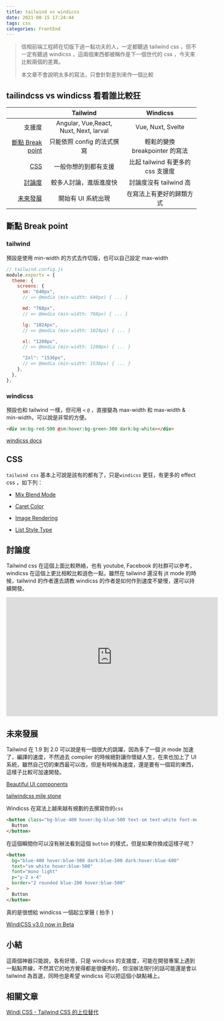 ```yaml
---
title: tailwind vs windicss
date: 2021-08-15 17:24:44
tags: css
categories: FrontEnd
---
```


> 信相前端工程師在切版下過一點功夫的人，一定都聽過 tailwind css ，但不一定有聽過 windicss ，這兩個東西都被稱作是下一個世代的 css ，今天來比較兩個的差異。
>
> 本文章不會說明太多的寫法，只會針對差別來作一個比較

<!--more-->

## tailindcss vs windicss 看看誰比較狂

|                                                                                      |                Tailwind                |             Windicss              |
| -----------------------------------------------------------------------------------: | :------------------------------------: | :-------------------------------: |
|                                                                               支援度 | Angular, Vue,React, Nuxt, Next, larval |         Vue, Nuxt, Svelte         |
| [斷點 Break point](/2021/08/15/tailwind-vs-windicss/#%E6%96%B7%E9%BB%9E-Break-point) |       只能依照 config 的法式撰寫       |  輕鬆的變換 breakpointer 的寫法   |
|                                         [CSS](/2021/08/15/tailwind-vs-windicss/#CSS) |          一般你想的到都有支援          | 比起 tailwind 有更多的 css 支援度 |
|              [討論度](/2021/08/15/tailwind-vs-windicss/#%E8%A8%8E%E8%AB%96%E5%BA%A6) |         較多人討論，進版進度快         |      討論度沒有 tailwind 高       |
|   [未來發展](/2021/08/15/tailwind-vs-windicss/#%E6%9C%AA%E4%BE%86%E7%99%BC%E5%B1%95) |           開始有 UI 系統出現           |     在寫法上有更好的歸類方式      |

## 斷點 Break point

### tailwind

預設是使用 min-width 的方式去作切版，也可以自己設定 max-width

```js
// tailwind.config.js
module.exports = {
  theme: {
    screens: {
      sm: "640px",
      // => @media (min-width: 640px) { ... }

      md: "768px",
      // => @media (min-width: 768px) { ... }

      lg: "1024px",
      // => @media (min-width: 1024px) { ... }

      xl: "1280px",
      // => @media (min-width: 1280px) { ... }

      "2xl": "1536px",
      // => @media (min-width: 1536px) { ... }
    },
  },
};
```

### windicss

預設也和 tailwind 一樣，但可用 `<` `@` ，直接變為 max-width 和 max-width & min-width，可以說是非常的方便。

```html
<div sm:bg-red-500 @sm:hover:bg-green-300 dark:bg-white></div>
```

[windicss docs](https://windicss.org/utilities/variants.html#screen-variants)

## CSS

`tailwind css` 基本上可說是該有的都有了，只是`windicss` 更狂，有更多的 effect css ，如下列：

- [Mix Blend Mode](https://windicss.org/utilities/effects.html#mix-blend-mode)

- [Caret Color](https://windicss.org/utilities/behaviors.html#caret-color)

- [Image Rendering](https://windicss.org/utilities/behaviors.html#image-rendering)

- [ List Style Type](https://windicss.org/utilities/behaviors.html#list-style-type)

## 討論度

Tailwind css 在這個上面比較熱絡，也有 youtube, Facebook 的社群可以參考，windicss 在這個上更比相較比較遜色一點，雖然在 tailwind 還沒有 jit mode 的時候，tailwind 的作者還去請教 windicss 的作者是如何作到速度不變慢，還可以持續開發。

<iframe width="560" height="315" src="https://www.youtube.com/embed/elgqxmdVms8" title="YouTube video player" frameborder="0" allow="accelerometer; autoplay; clipboard-write; encrypted-media; gyroscope; picture-in-picture" allowfullscreen></iframe>

## 未來發展

Tailwind 在 1.9 到 2.0 可以說是有一個很大的跳躍，因為多了一個 jit mode 加速了，編譯的速度，不然過去 complier 的時候絕對讓你懷疑人生，在來也加上了 UI 系統，雖然自己切的東西最可以改，但是有時候為速度，還是要有一個寫的東西，這樣子比較可加速開發。

[Beautiful UI components](https://tailwindui.com/)

[tailwindcss mile stone](https://blog.tailwindcss.com/)

Windicss 在寫法上越來越有規劃的去撰寫你的`css`

```html
<button class="bg-blue-400 hover:bg-blue-500 text-sm text-white font-mono font-light py-2 px-4 rounded border-2 border-blue-200 dark:bg-blue-500 dark:hover:bg-blue-600">
  Button
</button>
```

在這個瞬間你可以沒有辦法看到這個 `button` 的樣式，但是如果你換成這樣子呢？

```html
<button
  bg="blue-400 hover:blue-500 dark:blue-500 dark:hover:blue-600"
  text="sm white hover:blue-500"
  font="mono light"
  p="y-2 x-4"
  border="2 rounded blue-200 hover:blue-500"
>
  Button
</button>
```

真的是很想給 windicss 一個起立掌聲 ( 拍手 )

[WindiCSS v3.0 now in Beta](https://windicss.org/posts/v30.html)

## 小結

這兩個神器只能說，各有好壞，只是 windicss 的支援度，可能在開發專案上遇到一點點界線，不然其它的地方覺得都是很優秀的，但沒辦法現行的話可能還是會以 tailwind 為首選，同時也是希望 windicss 可以把這個小缺點補上。

## 相關文章

[Windi CSS - Tailwind CSS 的上位替代](https://lucas-yang.vercel.app/post/windicss/)
